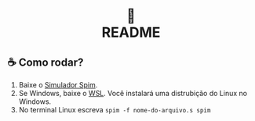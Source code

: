 <h1 align="center">
📄<br>README
</h1>


## ☕ Como rodar?

1. Baixe o [Simulador Spim](https://spimsimulator.sourceforge.net/).
2. Se Windows, baixe o [WSL](https://spimsimulator.sourceforge.net/). Você instalará uma distrubição do Linux no Windows.
2. No terminal Linux escreva `spim -f nome-do-arquivo.s spim`
